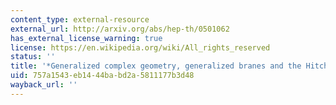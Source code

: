 ```yaml
---
content_type: external-resource
external_url: http://arxiv.org/abs/hep-th/0501062
has_external_license_warning: true
license: https://en.wikipedia.org/wiki/All_rights_reserved
status: ''
title: '*Generalized complex geometry, generalized branes and the Hitchin sigma model*'
uid: 757a1543-eb14-44ba-bd2a-5811177b3d48
wayback_url: ''
---
```

